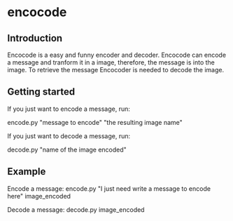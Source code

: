 encocode
========

Introduction
------------

Encocode is a easy and funny encoder and decoder. Encocode can encode a message and 
tranform it in a image, therefore, the message is into the image. To retrieve the 
message Encocoder is needed to decode the image. 

Getting started
---------------

If you just want to encode a message, run:

encode.py "message to encode" "the resulting image name"

If you just want to decode a message, run:

decode.py "name of the image encoded"

Example
-------

Encode a message:
encode.py "I just need write a message to encode here" image_encoded

Decode a message:
decode.py image_encoded